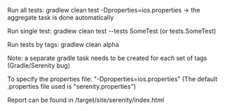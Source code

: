 Run all tests: gradlew clean test -Dproperties=ios.properties
-> the aggregate task is done automatically

Run single test: gradlew clean test --tests SomeTest (or tests.SomeTest)
    
Run tests by tags: gradlew clean alpha

Note: a separate gradle task needs to be created for each set of tags (Gradle/Serenity bug)

To specify the properties file: "-Dproperties=ios.properties"
(The default .properties file used is "serenity.properties")

Report can be found in /target/site/serenity/index.html